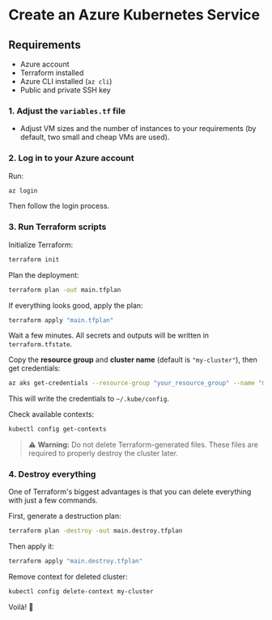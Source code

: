 # Create an Azure Kubernetes Service

## Requirements

- Azure account
- Terraform installed
- Azure CLI installed (`az cli`)
- Public and private SSH key

### 1. Adjust the `variables.tf` file

- Adjust VM sizes and the number of instances to your requirements (by default, two small and cheap VMs are used).

### 2. Log in to your Azure account

Run:

```bash
az login
```

Then follow the login process.

### 3. Run Terraform scripts

Initialize Terraform:

```bash
terraform init
```

Plan the deployment:

```bash
terraform plan -out main.tfplan
```

If everything looks good, apply the plan:

```bash
terraform apply "main.tfplan"
```

Wait a few minutes. All secrets and outputs will be written in `terraform.tfstate`.

Copy the **resource group** and **cluster name** (default is `"my-cluster"`), then get credentials:

```bash
az aks get-credentials --resource-group "your_resource_group" --name "my-cluster"
```

This will write the credentials to `~/.kube/config`.

Check available contexts:

```bash
kubectl config get-contexts
```

> ⚠️ **Warning:** Do not delete Terraform-generated files. These files are required to properly destroy the cluster later.

### 4. Destroy everything

One of Terraform's biggest advantages is that you can delete everything with just a few commands.

First, generate a destruction plan:

```bash
terraform plan -destroy -out main.destroy.tfplan
```

Then apply it:

```bash
terraform apply "main.destroy.tfplan"
```

Remove context for deleted cluster:

```bash
kubectl config delete-context my-cluster
```

Voilà! 🎉

